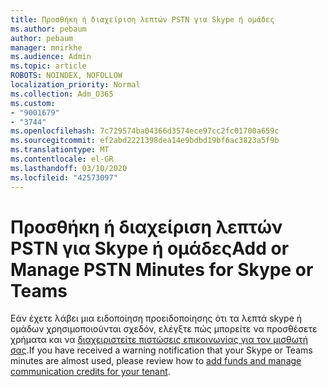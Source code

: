 ```yaml
---
title: Προσθήκη ή διαχείριση λεπτών PSTN για Skype ή ομάδες
ms.author: pebaum
author: pebaum
manager: mnirkhe
ms.audience: Admin
ms.topic: article
ROBOTS: NOINDEX, NOFOLLOW
localization_priority: Normal
ms.collection: Adm_O365
ms.custom:
- "9001679"
- "3744"
ms.openlocfilehash: 7c729574ba04366d3574ece97cc2fc01700a659c
ms.sourcegitcommit: ef2abd2221398dea14e9bdbd19bf6ac3823a5f9b
ms.translationtype: MT
ms.contentlocale: el-GR
ms.lasthandoff: 03/10/2020
ms.locfileid: "42573097"
---
```

# <a name="add-or-manage-pstn-minutes-for-skype-or-teams"></a><span data-ttu-id="c99ed-102">Προσθήκη ή διαχείριση λεπτών PSTN για Skype ή ομάδες</span><span class="sxs-lookup"><span data-stu-id="c99ed-102">Add or Manage PSTN Minutes for Skype or Teams</span></span>

<span data-ttu-id="c99ed-103">Εάν έχετε λάβει μια ειδοποίηση προειδοποίησης ότι τα λεπτά skype ή ομάδων χρησιμοποιούνται σχεδόν, ελέγξτε πώς μπορείτε να προσθέσετε χρήματα και να [διαχειριστείτε πιστώσεις επικοινωνίας για τον μισθωτή σας](https://docs.microsoft.com/microsoftteams/add-funds-and-manage-communications-credits).</span><span class="sxs-lookup"><span data-stu-id="c99ed-103">If you have received a warning notification that your Skype or Teams minutes are almost used, please review how to [add funds and manage communication credits for your tenant](https://docs.microsoft.com/microsoftteams/add-funds-and-manage-communications-credits).</span></span>